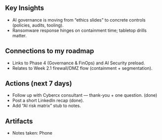 ## Key Insights
-  AI governance is moving from “ethics slides” to concrete controls (policies, audits, tooling).
-  Ransomware response hinges on containment time; tabletop drills matter.

## Connections to my roadmap
- Links to Phase 4 (Governance & FinOps) and AI Security preload.
- Relates to Week 2.1 firewall/DMZ flow (containment + segmentation).

## Actions (next 7 days)
- Follow up with Cybercx consultant — thank-you + one question. (done)
- Post a short LinkedIn recap (done).
- Add “AI risk matrix” stub to notes.

## Artifacts
- Notes taken: Phone
